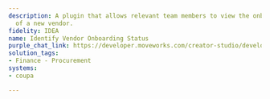 ```yaml
---
description: A plugin that allows relevant team members to view the onboarding status
  of a new vendor.
fidelity: IDEA
name: Identify Vendor Onboarding Status
purple_chat_link: https://developer.moveworks.com/creator-studio/developer-tools/purple-chat?purple_chat_v1=%7B%22messages%22%3A%5B%7B%22from%22%3A%22USER%22%2C%22text%22%3A%22%3Cp%3EWhat%27s+the+onboarding+status+of+NewTech+Solutions%3F%3C%2Fp%3E%22%7D%2C%7B%22from%22%3A%22ANNOTATION%22%2C%22text%22%3A%22%3Cp%3EQueries+Coupa+for+NewTech+Solutions%27+onboarding+status.%3C%2Fp%3E%22%7D%2C%7B%22from%22%3A%22BOT%22%2C%22text%22%3A%22The+current+onboarding+status+of+NewTech+Solutions+is+listed+below%3A%22%2C%22cards%22%3A%5B%7B%22title%22%3A%22NewTech+Solutions+-+Onboarding+Status%22%2C%22text%22%3A%22%3Cp%3E%3Cb%3EStage%3A%3C%2Fb%3E+Pending+Approval%3Cbr%3E%3Cb%3EExpected+Completion%3A%3C%2Fb%3E+July+15%2C+2025%3Cbr%3E%3Cb%3EComments%3A%3C%2Fb%3E+Awaiting+final+document+signatures.%3C%2Fp%3E%22%2C%22buttons%22%3A%5B%7B%22style%22%3A%22PRIMARY%22%2C%22text%22%3A%22View+Details+in+Coupa%22%7D%2C%7B%22text%22%3A%22Update+Status%22%7D%2C%7B%22text%22%3A%22Cancel%22%7D%5D%7D%5D%7D%5D%2C%22settings%22%3A%7B%22colorStyle%22%3A%22LIGHT%22%2C%22startTime%22%3A%2211%3A43%2BAM%22%2C%22defaultPerson%22%3A%22GWEN%22%2C%22editable%22%3Atrue%2C%22botName%22%3A%22%22%2C%22botImageUrl%22%3A%22%22%7D%7D
solution_tags:
- Finance - Procurement
systems:
- coupa

---
```

